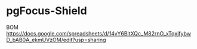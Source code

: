 # pgFocus-Shield

BOM https://docs.google.com/spreadsheets/d/14vY6BltXQc_M82rnO_xTqxjfybwD_bAB0A_ekmUVzOM/edit?usp=sharing
